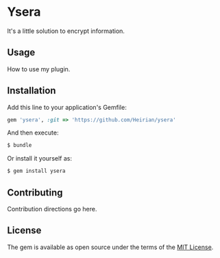 # Ysera
It's a little solution to encrypt information.

## Usage
How to use my plugin.

## Installation
Add this line to your application's Gemfile:

```ruby
gem 'ysera', :git => 'https://github.com/Heirian/ysera'
```

And then execute:
```bash
$ bundle
```

Or install it yourself as:
```bash
$ gem install ysera
```

## Contributing
Contribution directions go here.

## License
The gem is available as open source under the terms of the [MIT License](https://opensource.org/licenses/MIT).
